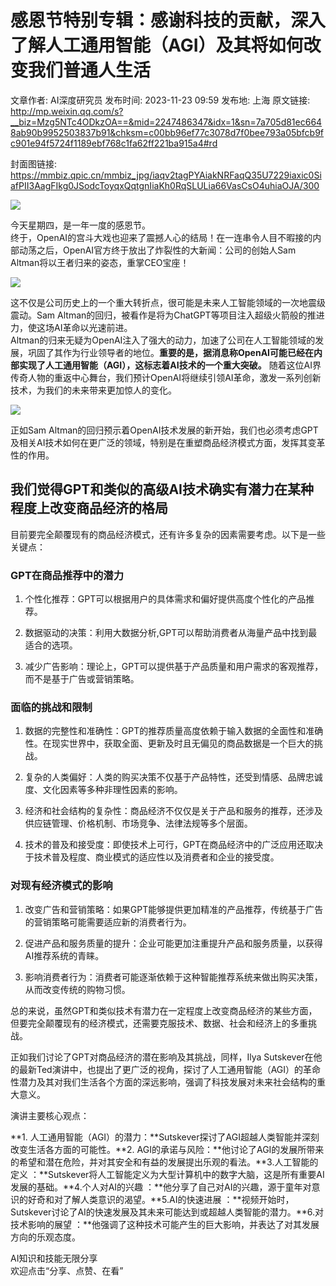 # 感恩节特别专辑：感谢科技的贡献，深入了解人工通用智能（AGI）及其将如何改变我们普通人生活

文章作者: AI深度研究员
发布时间: 2023-11-23 09:59
发布地: 上海
原文链接: http://mp.weixin.qq.com/s?__biz=Mzg5NTc4ODkzOA==&mid=2247486347&idx=1&sn=7a705d81ec6648ab90b9952503837b91&chksm=c00bb96ef77c3078d7f0bee793a05bfcb9fc901e94f5724f1189ebf768c1fa62ff221ba915a4#rd

封面图链接: https://mmbiz.qpic.cn/mmbiz_jpg/iaqv2tagPYAiakNRFaqQ35U7229iaxic0SiafPII3AagFIkg0JSodcToyqxQqtgnIiaKh0RqSLULia66VasCsO4uhiaOJA/300

![](https://mmbiz.qpic.cn/mmbiz_jpg/iaqv2tagPYAiakNRFaqQ35U7229iaxic0Siafm2U4WvPTHGibkJCUZR1FSL3icv4moIgIvMXhjpwphWCCO6aPpJcibSiaSw/640?wx_fmt=other&from=appmsg)

今天星期四，是一年一度的感恩节。  
终于，OpenAI的宫斗大戏也迎来了震撼人心的结局！在一连串令人目不暇接的内部动荡之后，OpenAI官方终于放出了炸裂性的大新闻：公司的创始人Sam
Altman将以王者归来的姿态，重掌CEO宝座！

![](https://mmbiz.qpic.cn/mmbiz_png/iaqv2tagPYAjQsJjhRticrjLN6DjZuiaiaiayibaZvUWWlIVaIM4W19f31zKa9XtEINVNyAhEicdg5PEE5921HrUk7MmQ/640?wx_fmt=png&from=appmsg)

这不仅是公司历史上的一个重大转折点，很可能是未来人工智能领域的一次地震级震动。Sam
Altman的回归，被看作是将为ChatGPT等项目注入超级火箭般的推进力，使这场AI革命以光速前进。  
Altman的归来无疑为OpenAI注入了强大的动力，加速了公司在人工智能领域的发展，巩固了其作为行业领导者的地位。**重要的是，据消息称OpenAI可能已经在内部实现了人工通用智能（AGI），这标志着AI技术的一个重大突破。**
随着这位AI界传奇人物的重返中心舞台，我们预计OpenAI将继续引领AI革命，激发一系列创新技术，为我们的未来带来更加惊人的变化。

![](https://mmbiz.qpic.cn/mmbiz_png/iaqv2tagPYAjQsJjhRticrjLN6DjZuiaiaiay7lexHoT5ficZ2ab3M3q6RlBEFVPicjWqWpqLHfS205P71mOL91nKWNow/640?wx_fmt=png&from=appmsg)

正如Sam
Altman的回归预示着OpenAI技术发展的新开始，我们也必须考虑GPT及相关AI技术如何在更广泛的领域，特别是在重塑商品经济模式方面，发挥其变革性的作用。  

## 我们觉得GPT和类似的高级AI技术确实有潜力在某种程度上改变商品经济的格局

目前要完全颠覆现有的商品经济模式，还有许多复杂的因素需要考虑。以下是一些关键点：

### GPT在商品推荐中的潜力

  1. 个性化推荐：GPT可以根据用户的具体需求和偏好提供高度个性化的产品推荐。

  2. 数据驱动的决策：利用大数据分析,GPT可以帮助消费者从海量产品中找到最适合的选项。

  3. 减少广告影响：理论上，GPT可以提供基于产品质量和用户需求的客观推荐，而不是基于广告或营销策略。

### 面临的挑战和限制

  1. 数据的完整性和准确性：GPT的推荐质量高度依赖于输入数据的全面性和准确性。在现实世界中，获取全面、更新及时且无偏见的商品数据是一个巨大的挑战。

  2. 复杂的人类偏好：人类的购买决策不仅基于产品特性，还受到情感、品牌忠诚度、文化因素等多种非理性因素的影响。

  3. 经济和社会结构的复杂性：商品经济不仅仅是关于产品和服务的推荐，还涉及供应链管理、价格机制、市场竞争、法律法规等多个层面。

  4. 技术的普及和接受度：即使技术上可行，GPT在商品经济中的广泛应用还取决于技术普及程度、商业模式的适应性以及消费者和企业的接受度。

### 对现有经济模式的影响

  1. 改变广告和营销策略：如果GPT能够提供更加精准的产品推荐，传统基于广告的营销策略可能需要适应新的消费者行为。

  2. 促进产品和服务质量的提升：企业可能更加注重提升产品和服务质量，以获得AI推荐系‍统的青睐。

  3. 影响消费者行为：消费者可能逐渐依赖于这种智能推荐系统来做出购买决策，从而改变传统的购物习惯。

总的来说，虽然GPT和类似技术有潜力在一定程度上改变商品经济的某些方面，但要完全颠覆现有的经济模式，还需要克服技术、数据、社会和经济上的多重挑战。

  

正如我们讨论了GPT对商品经济的潜在影响及其挑战，同样，Ilya
Sutskever在他的最新Ted演讲中，也提出了更广泛的视角，探讨了人工通用智能（AGI）的革命性潜力及其对我们生活各个方面的深远影响，强调了科技发展对未来社会结构的重大意义。

  

演讲主要核心观点：

**1. 人工通用智能（AGI）的潜力：**Sutskever探讨了AGI超越人类智能并深刻改变生活各方面的可能性。**2.
AGI的承诺与风险：**他讨论了AGI的发展所带来的希望和潜在危险，并对其安全和有益的发展提出乐观的看法。**3.人工智能的定义
：**Sutskever将人工智能定义为大型计算机中的数字大脑，这是所有重要AI发展的基础。**4.个人对AI的兴趣
：**他分享了自己对AI的兴趣，源于童年对意识的好奇和对了解人类意识的渴望。**5.AI的快速进展
：**视频开始时，Sutskever讨论了AI的快速发展及其未来可能达到或超越人类智能的潜力。**6.对技术影响的展望
：**他强调了这种技术可能产生的巨大影响，并表达了对其发展方向的乐观态度。

  

  

  
AI知识和技能无限分享  
欢迎点击“分享、点赞、在看”

